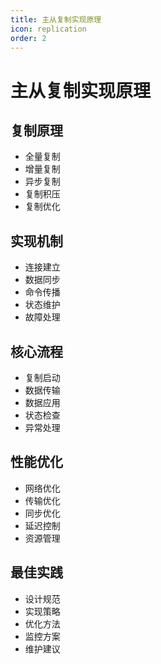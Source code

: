 ```yaml
---
title: 主从复制实现原理
icon: replication
order: 2
---
```


# 主从复制实现原理

## 复制原理
- 全量复制
- 增量复制
- 异步复制
- 复制积压
- 复制优化

## 实现机制
- 连接建立
- 数据同步
- 命令传播
- 状态维护
- 故障处理

## 核心流程
- 复制启动
- 数据传输
- 数据应用
- 状态检查
- 异常处理

## 性能优化
- 网络优化
- 传输优化
- 同步优化
- 延迟控制
- 资源管理

## 最佳实践
- 设计规范
- 实现策略
- 优化方法
- 监控方案
- 维护建议
